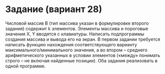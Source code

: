 # Задание (вариант 28)
Числовой массив B (тип массива указан в формулировке второго задания) содержит k элементов. Элементы массива и пороговые значения X, Y вводятся с клавиатуры. Написать подпрограммы создания массива и вывода его на экран. В первом задании требуется написать функцию нахождения соответствующего варианту максимального/минимального значения, а во втором – среднего арифметического указанных в условии элементов («между» понимать строго – не включая найденные позиции).
Оба задания реализовать в одной программе.
